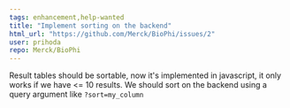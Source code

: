 ```yaml
---
tags: enhancement,help-wanted
title: "Implement sorting on the backend"
html_url: "https://github.com/Merck/BioPhi/issues/2"
user: prihoda
repo: Merck/BioPhi
---
```


Result tables should be sortable, now it's implemented in javascript, it only works if we have <= 10 results. We should sort on the backend using a query argument like `?sort=my_column`